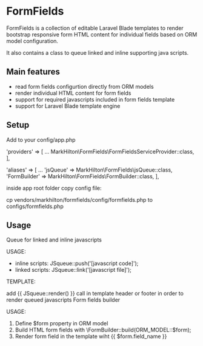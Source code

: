 # FormFields #

FormFields is a collection of editable Laravel Blade templates to render bootstrap responsive form HTML content 
for individual fields based on ORM model configuration. 

It also contains a class to queue linked and inline supporting java scripts. 


## Main features ##

- read form fields configurtion directly from ORM models
- render individual HTML content for form fields
- support for required javascripts included in form fields template
- support for Laravel Blade template engine


## Setup ##

Add to your config/app.php

'providers' => [
	...
    MarkHilton\FormFields\FormFieldsServiceProvider::class,
],

'aliases' => [
	...
    'jsQueue'     => MarkHilton\FormFields\jsQueue::class,
    'FormBuilder' => MarkHilton\FormFields\FormBuilder::class,
],

inside app root folder copy config file:

cp vendors/markhilton/formfields/config/formfields.php to configs/formfields.php


## Usage ##

Queue for linked and inline javascripts

USAGE: 
  - inline scripts: JSqueue::push('[javascript code]');
  - linked scripts: JSqueue::link('[javascript file]');

TEMPLATE: 

add {{ JSqueue::render() }} call
in template header or footer in order to render queued javascripts
Form fields builder

USAGE: 
  1. Define $form property in ORM model
  2. Build HTML form fields with \FormBuilder::build(ORM_MODEL::$form);
  3. Render form field in the template wiht {{ $form.field_name }}

